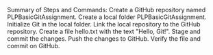 Summary of Steps and Commands:
Create a GitHub repository named PLPBasicGitAssignment.
Create a local folder PLPBasicGitAssignment.
Initialize Git in the local folder.
Link the local repository to the GitHub repository.
Create a file hello.txt with the text "Hello, Git!".
Stage and commit the changes.
Push the changes to GitHub.
Verify the file and commit on GitHub.